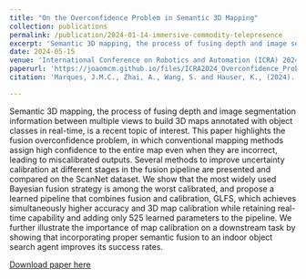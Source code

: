 ```yaml
---
title: "On the Overconfidence Problem in Semantic 3D Mapping"
collection: publications
permalink: /publication/2024-01-14-immersive-commodity-telepresence
excerpt: 'Semantic 3D mapping, the process of fusing depth and image segmentation information between multiple views to build 3D maps annotated with object classes in real-time, is a recent topic of interest. This paper highlights the fusion overconfidence problem, in which conventional mapping methods assign high confidence to the entire map even when they are incorrect, leading to miscalibrated outputs. Several methods to improve uncertainty calibration at different stages in the fusion pipeline are presented and compared on the ScanNet dataset.  We show that the most widely used Bayesian fusion strategy is among the worst calibrated, and propose a learned pipeline that combines fusion and calibration, GLFS, which achieves simultaneously higher accuracy and 3D map calibration while retaining real-time capability and adding only 525 learned parameters to the pipeline. We further illustrate the importance of map calibration on a downstream task by showing that incorporating proper semantic fusion to an indoor object search agent improves its success rates.'
date: 2024-05-15
venue: 'International Conference on Robotics and Automation (ICRA) 2024'
paperurl: 'https://joaomcm.github.io/files/ICRA2024_Overconfidence_Problem.pdf'
citation: 'Marques, J.M.C., Zhai, A., Wang, S. and Hauser, K., (2024). On the Overconfidence Problem in Semantic 3D Mapping”, 2024 IEEE International Conference on Robotics and Automation (ICRA)'

---
```

Semantic 3D mapping, the process of fusing depth and image segmentation information between multiple views to build 3D maps annotated with object classes in real-time, is a recent topic of interest. This paper highlights the fusion overconfidence problem, in which conventional mapping methods assign high confidence to the entire map even when they are incorrect, leading to miscalibrated outputs. Several methods to improve uncertainty calibration at different stages in the fusion pipeline are presented and compared on the ScanNet dataset.  We show that the most widely used Bayesian fusion strategy is among the worst calibrated, and propose a learned pipeline that combines fusion and calibration, GLFS, which achieves simultaneously higher accuracy and 3D map calibration while retaining real-time capability and adding only 525 learned parameters to the pipeline. We further illustrate the importance of map calibration on a downstream task by showing that incorporating proper semantic fusion to an indoor object search agent improves its success rates.

[Download paper here](https://joaomcm.github.io/files/ICRA2024_Overconfidence_Problem.pdf)
